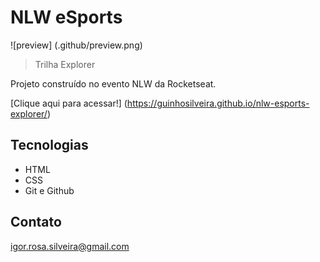 # NLW eSports 

![preview] (.github/preview.png)

> Trilha Explorer 

Projeto construído no evento NLW da Rocketseat.

[Clique aqui para acessar!] (https://guinhosilveira.github.io/nlw-esports-explorer/)

## Tecnologias

- HTML 
- CSS
- Git e Github

## Contato

igor.rosa.silveira@gmail.com